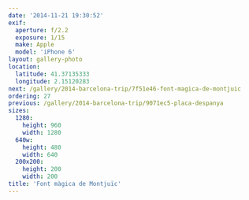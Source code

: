 ```yaml
---
date: '2014-11-21 19:30:52'
exif:
  aperture: f/2.2
  exposure: 1/15
  make: Apple
  model: 'iPhone 6'
layout: gallery-photo
location:
  latitude: 41.37135333
  longitude: 2.15120283
next: /gallery/2014-barcelona-trip/7f51e46-font-magica-de-montjuic
ordering: 27
previous: /gallery/2014-barcelona-trip/9071ec5-placa-despanya
sizes:
  1280:
    height: 960
    width: 1280
  640w:
    height: 480
    width: 640
  200x200:
    height: 200
    width: 200
title: 'Font màgica de Montjuïc'
---
```


